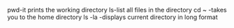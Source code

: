 pwd-it prints the working directory
ls-list all files in the directory
cd ~ -takes you to the home directory
ls -la -displays current directory in long format
